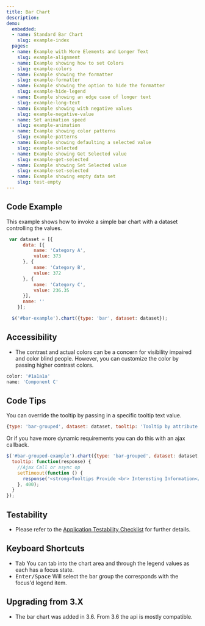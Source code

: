 ```yaml
---
title: Bar Chart
description: 
demo:
  embedded:
  - name: Standard Bar Chart
    slug: example-index
  pages:
  - name: Example with More Elements and Longer Text
    slug: example-alignment
  - name: Example showing how to set Colors
    slug: example-colors
  - name: Example showing the formatter
    slug: example-formatter
  - name: Example showing the option to hide the formatter
    slug: example-hide-legend
  - name: Example showing an edge case of longer text
    slug: example-long-text
  - name: Example showing with negative values
    slug: example-negative-value
  - name: Set animation speed
    slug: example-animation
  - name: Example showing color patterns
    slug: example-patterns
  - name: Example showing defaulting a selected value
    slug: example-selected
  - name: Example showing Get Selected value
    slug: example-get-selected
  - name: Example showing Set Selected value
    slug: example-set-selected
  - name: Example showing empty data set
    slug: test-empty
---
```


## Code Example

This example shows how to invoke a simple bar chart with a dataset controlling the values.

```javascript
 var dataset = [{
      data: [{
          name: 'Category A',
          value: 373
      }, {
          name: 'Category B',
          value: 372
      }, {
          name: 'Category C',
          value: 236.35
      }],
      name: ''
    }];

  $('#bar-example').chart({type: 'bar', dataset: dataset});

```

## Accessibility

- The contrast and actual colors can be a concern for visibility impaired and color blind people. However, you can customize the color by passing higher contrast colors.

```javascript
color: '#1a1a1a'
name: 'Component C'
```

## Code Tips

You can override the tooltip by passing in a specific tooltip text value.

```javascript
{type: 'bar-grouped', dataset: dataset, tooltip: 'Tooltip by attribute'}
```

Or if you have more dynamic requirements you can do this with an ajax callback.

```javascript
$('#bar-grouped-example').chart({type: 'bar-grouped', dataset: dataset,
  tooltip: function(response) {
    //Ajax Call or async op
    setTimeout(function () {
      response('<strong>Tooltips Provide <br> Interesting Information</strong>');
    }, 400);
  }
});

```

## Testability

- Please refer to the [Application Testability Checklist](https://design.infor.com/resources/application-testability-checklist) for further details.

## Keyboard Shortcuts

- <kbd>Tab</kbd> You can tab into the chart area and through the legend values as each has a focus state.
- <kbd>Enter/Space</kbd> Will select the bar group the corresponds with the focus'd legend item.

## Upgrading from 3.X

- The bar chart was added in 3.6. From 3.6 the api is mostly compatible.
